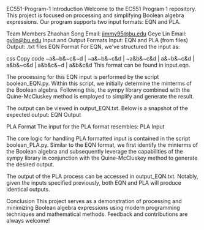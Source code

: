 EC551-Program-1
Introduction
Welcome to the EC551 Program 1 repository. This project is focused on processing and simplifying Boolean algebra expressions. Our program supports two input formats: EQN and PLA.

Team Members
Zhaohan Song
Email: jimmy95@bu.edu
Geye Lin
Email: gylin@bu.edu
Input and Output Formats
Input: EQN and PLA (from files)
Output: .txt files
EQN Format
For EQN, we've structured the input as:

css
Copy code
~a&~b&~c&~d | ~a&~b&~c&d | ~a&b&~c&d | a&~b&~c&d | a&b&~c&d | a&b&c&~d | a&b&c&d
This format can be found in input.eqn.

The processing for this EQN input is performed by the script boolean_EQN.py. Within this script, we initially determine the minterms of the Boolean algebra. Following this, the sympy library combined with the Quine-McCluskey method is employed to simplify and generate the result.

The output can be viewed in output_EQN.txt. Below is a snapshot of the expected output:
EQN Output

PLA Format
The input for the PLA format resembles:
PLA Input

The core logic for handling PLA formatted input is contained in the script boolean_PLA.py. Similar to the EQN format, we first identify the minterms of the Boolean algebra and subsequently leverage the capabilities of the sympy library in conjunction with the Quine-McCluskey method to generate the desired output.

The output of the PLA process can be accessed in output_EQN.txt. Notably, given the inputs specified previously, both EQN and PLA will produce identical outputs.

Conclusion
This project serves as a demonstration of processing and minimizing Boolean algebra expressions using modern programming techniques and mathematical methods. Feedback and contributions are always welcome!

